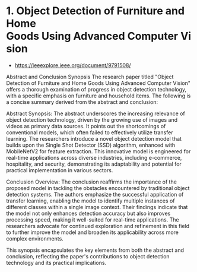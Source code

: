 # 1. Object Detection of Furniture and Home Goods Using Advanced Computer Vision

- https://ieeexplore.ieee.org/document/9791508/

Abstract and Conclusion Synopsis
The research paper titled "Object Detection of Furniture and Home Goods Using Advanced Computer Vision" offers a thorough examination of progress in object detection technology, with a specific emphasis on furniture and household items. The following is a concise summary derived from the abstract and conclusion:

Abstract Synopsis: The abstract underscores the increasing relevance of object detection technology, driven by the growing use of images and videos as primary data sources. It points out the shortcomings of conventional models, which often failed to effectively utilize transfer learning. The researchers introduce a novel object detection model that builds upon the Single Shot Detector (SSD) algorithm, enhanced with MobileNetV2 for feature extraction. This innovative model is engineered for real-time applications across diverse industries, including e-commerce, hospitality, and security, demonstrating its adaptability and potential for practical implementation in various sectors.

Conclusion Overview: The conclusion reaffirms the importance of the proposed model in tackling the obstacles encountered by traditional object detection systems. The authors emphasize the successful application of transfer learning, enabling the model to identify multiple instances of different classes within a single image context. Their findings indicate that the model not only enhances detection accuracy but also improves processing speed, making it well-suited for real-time applications. The researchers advocate for continued exploration and refinement in this field to further improve the model and broaden its applicability across more complex environments.

This synopsis encapsulates the key elements from both the abstract and conclusion, reflecting the paper's contributions to object detection technology and its practical implications.
